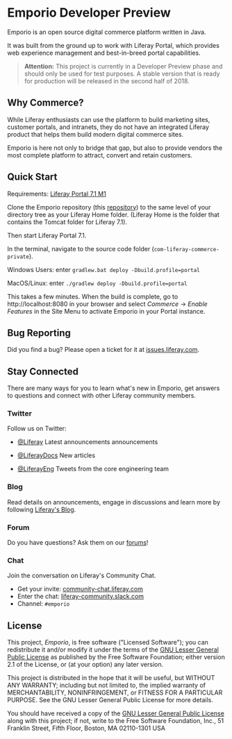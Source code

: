 # Emporio Developer Preview

Emporio is an open source digital commerce platform written in Java.

It was built from the ground up to work with Liferay Portal, which provides web experience management and best-in-breed portal capabilities.

> **Attention:** This project is currently in a Developer Preview phase and should only be used for test purposes. A stable version that is ready for production will be released in the second half of 2018.

## Why Commerce?

While Liferay enthusiasts can use the platform to build marketing sites, customer portals, and intranets, they do not have an integrated Liferay product that helps them build modern digital commerce sites.

Emporio is here not only to bridge that gap, but also to provide vendors the most complete platform to attract, convert and retain customers.

## Quick Start

Requirements: [Liferay Portal 7.1 M1](https://github.com/liferay/liferay-portal)

Clone the Emporio repository (this
[repository](https://github.com/liferay/com-liferay-commerce-private)) to the
same level of your directory tree as your Liferay Home folder. (Liferay Home is
the folder that contains the Tomcat folder for Liferay 7.1).

Then start Liferay Portal 7.1.

In the terminal, navigate to the source code folder
(`com-liferay-commerce-private`).

Windows Users: enter `gradlew.bat deploy -Dbuild.profile=portal`

MacOS/Linux: enter `./gradlew deploy -Dbuild.profile=portal`

This takes a few minutes. When the build is complete, go to
http://localhost:8080 in your browser and select *Commerce* &rarr; *Enable
Features* in the Site Menu to activate Emporio in your Portal instance.

## Bug Reporting

Did you find a bug? Please open a ticket for it at [issues.liferay.com](https://issues.liferay.com).

## Stay Connected

There are many ways for you to learn what's new in Emporio, get answers to questions and connect with other Liferay community members.

### Twitter

Follow us on Twitter:

- [@Liferay](http://twitter.com/Liferay) Latest announcements
announcements

- [@LiferayDocs](http://twitter.com/Liferaydocs) New articles

- [@LiferayEng](http://twitter.com/Liferayeng) Tweets from the core engineering team


### Blog

Read details on announcements, engage in discussions and learn more by following [Liferay's Blog](http://www.liferay.com/community/blogs).

### Forum

Do you have questions? Ask them on our
[forums](http://www.liferay.com/community/forums)!

### Chat

Join the conversation on Liferay's Community Chat.

* Get your invite: [community-chat.liferay.com](https://community-chat.liferay.com)
* Enter the chat: [liferay-community.slack.com](https://liferay-community.slack.com)
* Channel: `#emporio`

## License

This project, *Emporio*, is free software ("Licensed Software"); you can
redistribute it and/or modify it under the terms of the [GNU Lesser General Public License](./LICENSE.txt)
as published by the Free Software Foundation; either version 2.1 of the License,
or (at your option) any later version.

This project is distributed in the hope that it will be useful, but WITHOUT ANY
WARRANTY; including but not limited to, the implied warranty of MERCHANTABILITY,
NONINFRINGEMENT, or FITNESS FOR A PARTICULAR PURPOSE. See the GNU Lesser General
Public License for more details.

You should have received a copy of the [GNU Lesser General Public License](./LICENSE.txt)
along with this project; if not, write to the Free Software Foundation, Inc., 51
Franklin Street, Fifth Floor, Boston, MA 02110-1301 USA
